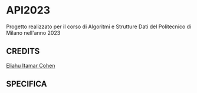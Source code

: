 # API2023
Progetto realizzato per il corso di Algoritmi e Strutture Dati del Politecnico di Milano nell'anno 2023

## CREDITS  
[Eliahu Itamar Cohen](https://github.com/EliahuC)

## SPECIFICA
